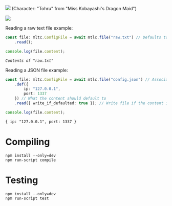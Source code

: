 ![](https://i.imgur.com/LBPzwco.png)
(Character: "Tohru" from "Miss Kobayashi's Dragon Maid")

[![](https://img.shields.io/npm/v/mtlc.svg?colorB=%23C5383B&style=flat-square)](https://www.npmjs.com/package/mtlc)

Reading a raw text file example:
```ts
const file: mltc.ConfigFile = await mtlc.file("raw.txt") // Defaults to "raw" format by default
    .read();

console.log(file.content);
```
<pre><code><i>Contents of "raw.txt"</i></code></pre>

Reading a JSON file example:
```ts
const file: mltc.ConfigFile = await mtlc.file("config.json") // Associates json files with "json" format by default
    .def({
        ip: "127.0.0.1",
        port: 1337
    }) // What the content should default to
    .read({ write_if_defaulted: true }); // Write file if the content is in any way defaulted

console.log(file.content);
```
```
{ ip: "127.0.0.1", port: 1337 }
```

# Compiling

`npm install --only=dev`   
`npm run-script compile`

# Testing

`npm install --only=dev`   
`npm run-script test`